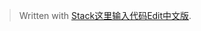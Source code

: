 


> Written with [Stack这里输入代码Edit中文版](https://stackedit.cn/).
<!--stackedit_data:
eyJoaXN0b3J5IjpbMzgxODUxMzYsNDQwOTA1NjE5XX0=
-->